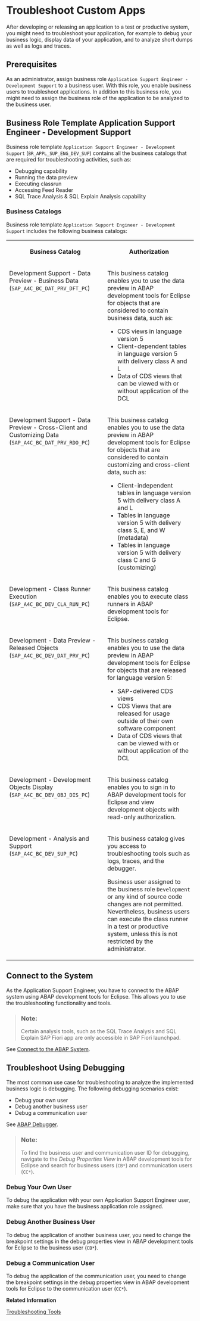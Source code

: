<!-- loiof9e18605e01a485098fe5478649bd474 -->

# Troubleshoot Custom Apps

After developing or releasing an application to a test or productive system, you might need to troubleshoot your application, for example to debug your business logic, display data of your application, and to analyze short dumps as well as logs and traces.



<a name="loiof9e18605e01a485098fe5478649bd474__section_ihz_1z4_zqb"/>

## Prerequisites

As an administrator, assign business role `Application Support Engineer - Development Support` to a business user. With this role, you enable business users to troubleshoot applications. In addition to this business role, you might need to assign the business role of the application to be analyzed to the business user.



<a name="loiof9e18605e01a485098fe5478649bd474__section_uny_gz4_zqb"/>

## Business Role Template Application Support Engineer - Development Support

Business role template `Application Support Engineer - Development Support` \(`BR_APPL_SUP_ENG_DEV_SUP`\) contains all the business catalogs that are required for troubleshooting activities, such as:

-   Debugging capability
-   Running the data preview
-   Executing classrun
-   Accessing Feed Reader
-   SQL Trace Analysis & SQL Explain Analysis capability



### Business Catalogs

Business role template `Application Support Engineer - Development Support` includes the following business catalogs:


<table>
<tr>
<th valign="top">

Business Catalog

</th>
<th valign="top">

Authorization

</th>
</tr>
<tr>
<td valign="top">

Development Support - Data Preview - Business Data \(`SAP_A4C_BC_DAT_PRV_DFT_PC`\)

</td>
<td valign="top">

This business catalog enables you to use the data preview in ABAP development tools for Eclipse for objects that are considered to contain business data, such as:

-   CDS views in language version 5
-   Client-dependent tables in language version 5 with delivery class A and L
-   Data of CDS views that can be viewed with or without application of the DCL



</td>
</tr>
<tr>
<td valign="top">

Development Support - Data Preview - Cross-Client and Customizing Data \(`SAP_A4C_BC_DAT_PRV_RDO_PC`\)

</td>
<td valign="top">

This business catalog enables you to use the data preview in ABAP development tools for Eclipse for objects that are considered to contain customizing and cross-client data, such as:

-   Client-independent tables in language version 5 with delivery class A and L
-   Tables in language version 5 with delivery class S, E, and W \(metadata\)
-   Tables in language version 5 with delivery class C and G \(customizing\)



</td>
</tr>
<tr>
<td valign="top">

Development - Class Runner Execution \(`SAP_A4C_BC_DEV_CLA_RUN_PC`\)

</td>
<td valign="top">

This business catalog enables you to execute class runners in ABAP development tools for Eclipse.

</td>
</tr>
<tr>
<td valign="top">

Development - Data Preview - Released Objects \(`SAP_A4C_BC_DEV_DAT_PRV_PC`\)

</td>
<td valign="top">

This business catalog enables you to use the data preview in ABAP development tools for Eclipse for objects that are released for language version 5:

-   SAP-delivered CDS views
-   CDS Views that are released for usage outside of their own software component
-   Data of CDS views that can be viewed with or without application of the DCL



</td>
</tr>
<tr>
<td valign="top">

Development - Development Objects Display \(`SAP_A4C_BC_DEV_OBJ_DIS_PC`\)

</td>
<td valign="top">

This business catalog enables you to sign in to ABAP development tools for Eclipse and view development objects with read-only authorization.

</td>
</tr>
<tr>
<td valign="top">

Development - Analysis and Support \(`SAP_A4C_BC_DEV_SUP_PC`\)

</td>
<td valign="top">

This business catalog gives you access to troubleshooting tools such as logs, traces, and the debugger.

Business user assigned to the business role `Development` or any kind of source code changes are not permitted. Nevertheless, business users can execute the class runner in a test or productive system, unless this is not restricted by the administrator.

</td>
</tr>
</table>



<a name="loiof9e18605e01a485098fe5478649bd474__section_ul2_g3q_zqb"/>

## Connect to the System

As the Application Support Engineer, you have to connect to the ABAP system using ABAP development tools for Eclipse. This allows you to use the troubleshooting functionality and tools.

> ### Note:  
> Certain analysis tools, such as the SQL Trace Analysis and SQL Explain SAP Fiori app are only accessible in SAP Fiori launchpad.

See [Connect to the ABAP System](../30-development/connect-to-the-abap-system-7379dbd.md).



<a name="loiof9e18605e01a485098fe5478649bd474__section_zgx_s3q_zqb"/>

## Troubleshoot Using Debugging

The most common use case for troubleshooting to analyze the implemented business logic is debugging. The following debugging scenarios exist:

-   Debug your own user
-   Debug another business user
-   Debug a communication user

See [ABAP Debugger](https://help.sap.com/docs/btp/sap-abap-development-user-guide/abap-debugger?version=Cloud).

> ### Note:  
> To find the business user and communication user ID for debugging, navigate to the *Debug Properties View* in ABAP development tools for Eclipse and search for business users \(`CB*`\) and communication users \(`CC*`\).



### Debug Your Own User

To debug the application with your own Application Support Engineer user, make sure that you have the business application role assigned.



### Debug Another Business User

To debug the application of another business user, you need to change the breakpoint settings in the debug properties view in ABAP development tools for Eclipse to the business user \(`CB*`\).



### Debug a Communication User

To debug the application of the communication user, you need to change the breakpoint settings in the debug properties view in ABAP development tools for Eclipse to the communication user \(`CC*`\).

**Related Information**  


[Troubleshooting Tools](troubleshooting-tools-911438b.md "Apart from debugging, you can also use other troubleshooting tools, such as the Feed Reader view in ABAP development tools for Eclipse, ABAP Profiler as well as the SQL Explain and SQL Trace Analysis SAP Fiori apps.")

